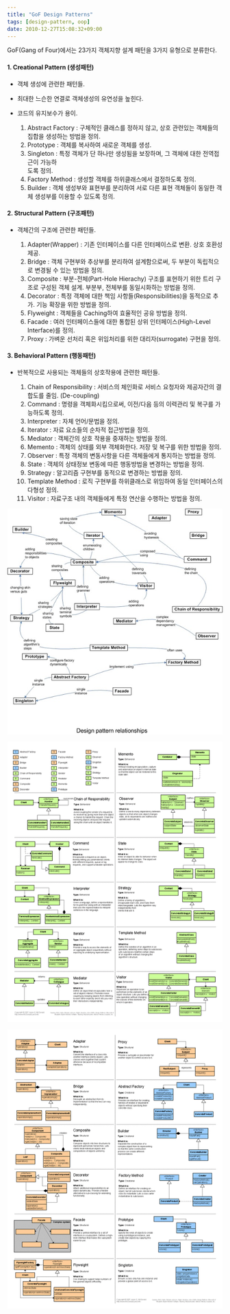 ```yaml
---
title: "GoF Design Patterns"
tags: [design-pattern, oop]
date: 2010-12-27T15:08:32+09:00
---
```


GoF(Gang of Four)에서는 23가지 객체지향 설계 패턴을 3가지 유형으로 분류한다.

#### **1. Creational Pattern (생성패턴)**
- 객체 생성에 관련한 패턴들.  
- 최대한 느슨한 연결로 객체생성의 유연성을 높힌다.  
- 코드의 유지보수가 용이.  
  
  1) Abstract Factory : 구체적인 클래스를 정하지 않고, 상호 관련있는 객체들의 집합을 생성하는 방법을 정의.  
  2) Prototype : 객체를 복사하여 새로운 객체를 생성.  
  3) Singleton : 특정 객체가 단 하나만 생성됨을 보장하며, 그 객체에 대한 전역접근이 가능하  
도록 정의.  
  4) Factory Method : 생성할 객체를 하위클래스에서 결정하도록 정의.  
  5) Builder : 객체 생성부와 표현부를 분리하여 서로 다른 표현 객체들이 동일한 객체 생성부를 이용할 수 있도록 정의.  
  

#### **2. Structural Pattern (구조패턴)**
- 객체간의 구조에 관련한 패턴들.  
  
  1) Adapter(Wrapper) : 기존 인터페이스를 다른 인터페이스로 변환. 상호 호환성 제공.  
  2) Bridge : 객체 구현부와 추상부를 분리하여 설계함으로써, 두 부분이 독립적으로 변경될 수 있는 방법을 정의.  
  3) Composite : 부분-전체(Part-Hole Hierachy) 구조를 표현하기 위한 트리 구조로 구성된 객체 설계. 부분부, 전체부를 동일시화하는 방법을 정의.  
  4) Decorator : 특정 객체에 대한 책임 사항들(Responsibilities)을 동적으로 추가. 기능 확장을 위한 방법을 정의.  
  5) Flyweight : 객체들을 Caching하여 효율적인 공유 방법을 정의.  
  6) Facade : 여러 인터페이스들에 대한 통합된 상위 인터페이스(High-Level Interface)를 정의.  
  7) Proxy : 가벼운 선처리 혹은 위임처리를 위한 대리자(surrogate) 구현을 정의.  
  

#### **3. Behavioral Pattern (행동패턴)**
- 반복적으로 사용되는 객체들의 상호작용에 관련한 패턴들.  
  
  1) Chain of Responsibility : 서비스의 체인화로 서비스 요청자와 제공자간의 결합도를 줄임. (De-coupling)  
  2) Command : 명령을 객체화시킴으로써, 이전/다음 등의 이력관리 및 복구를 가능하도록 정의.  
  3) Interpreter : 자체 언어/문법을 정의.  
  4) Iterator : 자료 요소들의 순차적 접근방법을 정의.  
  5) Mediator : 객체간의 상호 작용을 중재하는 방법을 정의.  
  6) Memento : 객체의 상태를 외부 객체화한다. 저장 및 복구를 위한 방법을 정의.  
  7) Observer : 특정 객체의 변동사항을 다른 객체들에게 통지하는 방법을 정의.  
  8) State : 객체의 상태정보 변동에 따른 행동방법을 변경하는 방법을 정의.  
  9) Strategy : 알고리즘 구현부를 동적으로 변경하는 방법을 정의.  
  10) Template Method : 로직 구현부를 하위클래스로 위임하여 동일 인터페이스의 다형성 정의.  
  11) Visitor : 자료구조 내의 객체들에게 특정 연산을 수행하는 방법을 정의.  
  

![Design Pattern Relationship](../assets/image/design-pattern-relationship.jpg)
 

![Design Pattern Reference 1](../assets/image/design-pattern-reference-1.gif)


![Design Pattern Reference 2](../assets/image/design-pattern-reference-2.gif)

